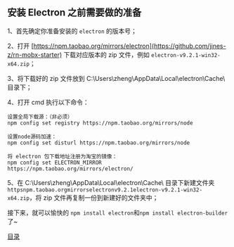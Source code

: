 ## 安装 Electron 之前需要做的准备

1、首先确定你准备安装的 `electron` 的版本号；

2、打开 [https://npm.taobao.org/mirrors/electron](https://github.com/jines-z/rn-mobx-starter) 下载对应版本的 zip 文件，例如 `electron-v9.2.1-win32-x64.zip`；

3、将下载好的 zip 文件放到 C:\Users\zheng\AppData\Local\electron\Cache\ 目录下；

4、打开 cmd 执行以下命令：
``` 
设置全局下载源：（非必须）
npm config set registry https://npm.taobao.org/mirrors/node

设置node源码加速：
npm config set disturl https://npm.taobao.org/mirrors/node  

将 electron 包下载地址注册为淘宝的镜像：
npm config set ELECTRON_MIRROR https://npm.taobao.org/mirrors/electron/
```

5、在 C:\Users\zheng\AppData\Local\electron\Cache\ 目录下新建文件夹 `httpsnpm.taobao.orgmirrorselectronv9.2.1electron-v9.2.1-win32-x64.zip`，将 zip 文件再复制一份到新建好的文件夹中；

接下来，就可以愉快的 `npm install electron`和`npm install electron-builder` 了~

[目录](https://github.com/jines-z/note)
